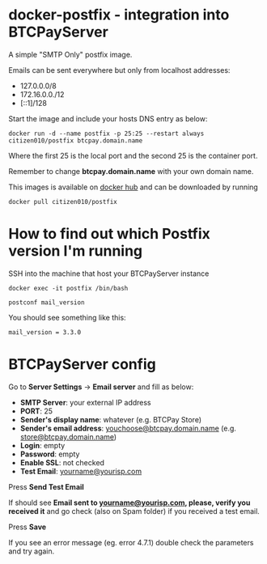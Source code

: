 # docker-postfix - integration into BTCPayServer

A simple "SMTP Only" postfix image.

Emails can be sent everywhere but only from localhost addresses:

 - 127.0.0.0/8
 - 172.16.0.0./12
 - [::1]/128
 
Start the image and include your hosts DNS entry as below:

`docker run -d --name postfix -p 25:25 --restart always citizen010/postfix btcpay.domain.name`

Where the first 25 is the local port and the second 25 is the container port.

Remember to change __btcpay.domain.name__ with your own domain name.

This images is available on [docker hub](https://hub.docker.com/r/citizen010/postfix) and can be downloaded by running

`docker pull citizen010/postfix`

# How to find out which Postfix version I'm running

SSH into the machine that host your BTCPayServer instance 

`docker exec -it postfix /bin/bash`

`postconf mail_version`

You should see something like this:

`mail_version = 3.3.0`

# BTCPayServer config

Go to __Server Settings__ -> __Email server__ and fill as below:

- __SMTP Server__: your external IP address
- __PORT__: 25
- __Sender's display name__: whatever (e.g. BTCPay Store)
- __Sender's email address__: youchoose@btcpay.domain.name (e.g. store@btcpay.domain.name)
- __Login__: empty
- __Password__: empty
- __Enable SSL__: not checked
- __Test Email__: yourname@yourisp.com

Press __Send Test Email__

If should see __Email sent to yourname@yourisp.com, please, verify you received it__  and go check (also on Spam folder) if you received a test email.

Press __Save__

If you see an error message (eg. error 4.7.1) double check the parameters and try again.
